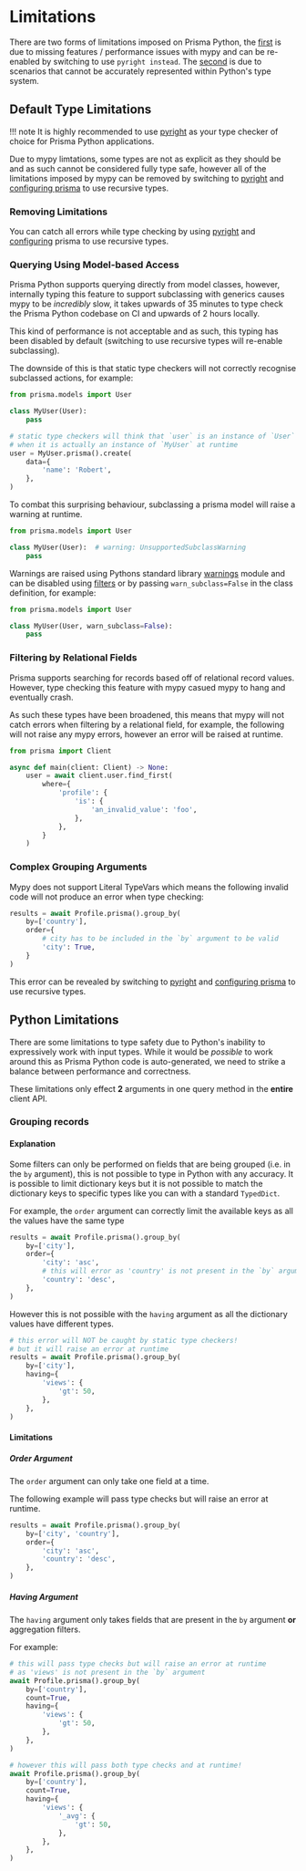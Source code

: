 # Limitations

There are two forms of limitations imposed on Prisma Python, the [first](#default-type-limitations) is due to missing features / performance issues with mypy and can be re-enabled by switching to use `pyright instead`. The [second](#python-limitations) is due to scenarios that cannot be accurately represented within Python's type system.

## Default Type Limitations

!!! note
    It is highly recommended to use [pyright](https://github.com/microsoft/pyright) as your type
    checker of choice for Prisma Python applications.

Due to mypy limtations, some types are not as explicit as they should be and as such cannot
be considered fully type safe, however all of the limitations imposed by mypy can be removed
by switching to [pyright](https://github.com/microsoft/pyright) and [configuring prisma](config.md#recursive)
to use recursive types.

### Removing Limitations

You can catch all errors while type checking by using [pyright](https://github.com/microsoft/pyright)
and [configuring](config.md#recursive) prisma to use recursive types.

### Querying Using Model-based Access

Prisma Python supports querying directly from model classes, however, internally typing this feature to support subclassing with generics causes mypy to be *incredibly* slow, it takes upwards of 35 minutes to type check the Prisma Python codebase on CI and upwards of 2 hours locally.

This kind of performance is not acceptable and as such, this typing has been disabled by default (switching to use recursive types will re-enable subclassing).

The downside of this is that static type checkers will not correctly recognise subclassed actions, for example:

```py
from prisma.models import User

class MyUser(User):
    pass

# static type checkers will think that `user` is an instance of `User`
# when it is actually an instance of `MyUser` at runtime
user = MyUser.prisma().create(
    data={
        'name': 'Robert',
    },
)
```

To combat this surprising behaviour, subclassing a prisma model will raise a warning at runtime.

```py
from prisma.models import User

class MyUser(User):  # warning: UnsupportedSubclassWarning
    pass
```

Warnings are raised using Pythons standard library [warnings](https://docs.python.org/3/library/warnings.html) module and can be disabled using [filters](https://docs.python.org/3/library/warnings.html#temporarily-suppressing-warnings) or by passing `warn_subclass=False` in the class definition, for example:

```py
from prisma.models import User

class MyUser(User, warn_subclass=False):
    pass
```

### Filtering by Relational Fields

Prisma supports searching for records based off of relational record values.
However, type checking this feature with mypy casued mypy to hang and eventually crash.

As such these types have been broadened, this means that mypy will not catch errors when
filtering by a relational field, for example, the following will not raise any mypy errors,
however an error will be raised at runtime.

```py
from prisma import Client

async def main(client: Client) -> None:
    user = await client.user.find_first(
        where={
            'profile': {
                'is': {
                    'an_invalid_value': 'foo',
                },
            },
        }
    )
```

### Complex Grouping Arguments

Mypy does not support Literal TypeVars which means the following invalid code will not produce an error when type checking:

```py
results = await Profile.prisma().group_by(
    by=['country'],
    order={
        # city has to be included in the `by` argument to be valid
        'city': True,
    }
)
```

This error can be revealed by switching to [pyright](https://github.com/microsoft/pyright) and [configuring prisma](config.md#recursive)
to use recursive types.

## Python Limitations

There are some limitations to type safety due to Python's inability to expressively work with input types. While it would be *possible* to work around this as Prisma Python code is auto-generated, we need to strike a balance between performance and correctness.

These limitations only effect **2** arguments in one query method in the **entire** client API.

### Grouping records

#### Explanation

Some filters can only be performed on fields that are being grouped (i.e. in the `by` argument), this is not possible to type in Python with any accuracy. It is possible to limit dictionary keys but it is not possible to match the dictionary keys to specific types like you can with a standard `TypedDict`.

For example, the `order` argument can correctly limit the available keys as all the values have the same type

```py
results = await Profile.prisma().group_by(
    by=['city'],
    order={
        'city': 'asc',
        # this will error as 'country' is not present in the `by` argument
        'country': 'desc',
    },
)
```

However this is not possible with the `having` argument as all the dictionary values have different types.

```py
# this error will NOT be caught by static type checkers!
# but it will raise an error at runtime
results = await Profile.prisma().group_by(
    by=['city'],
    having={
        'views': {
            'gt': 50,
        },
    },
)
```

#### Limitations

##### Order Argument

The `order` argument can only take one field at a time.

The following example will pass type checks but will raise an error at runtime.

```py
results = await Profile.prisma().group_by(
    by=['city', 'country'],
    order={
        'city': 'asc',
        'country': 'desc',
    },
)
```

##### Having Argument

The `having` argument only takes fields that are present in the `by` argument **or** aggregation filters.

For example:

```py
# this will pass type checks but will raise an error at runtime
# as 'views' is not present in the `by` argument
await Profile.prisma().group_by(
    by=['country'],
    count=True,
    having={
        'views': {
            'gt': 50,
        },
    },
)

# however this will pass both type checks and at runtime!
await Profile.prisma().group_by(
    by=['country'],
    count=True,
    having={
        'views': {
            '_avg': {
                'gt': 50,
            },
        },
    },
)
```
